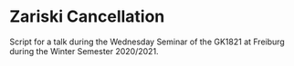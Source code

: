 # Zariski Cancellation

Script for a talk during the Wednesday Seminar of the GK1821 at Freiburg during the Winter Semester 2020/2021.
